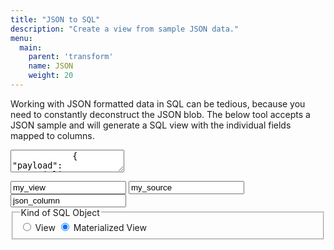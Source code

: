 ```yaml
---
title: "JSON to SQL"
description: "Create a view from sample JSON data."
menu:
  main:
    parent: 'transform'
    name: JSON
    weight: 20
---
```


Working with JSON formatted data in SQL can be tedious, because you need to constantly deconstruct
the JSON blob. The below tool accepts a JSON sample and will generate a SQL view with the
individual fields mapped to columns.


<div class="json_widget">
    <div class="json">
        <textarea title="JSON Sample" id="json_sample" placeholder="JSON Sample">
            { "payload": "materialize", "event": { "kind": 1, "success": true }, "ts": "2023-02-01T17:00:00.000Z" }
        </textarea>
        <div id="error_span" class="error">
            <p id="error_text"></p>
        </div>
    </div>
    <span class="input_container">
        <span class="input_container-text">
            <input title="View Name" id="view_name" placeholder="View Name" value="my_view">
            <input title="Relation Name" id="source_name" placeholder="Relation Name" value="my_source">
            <input title="JSON Column Name" id="column_name" placeholder="JSON Column Name" value="json_column">
        </span>
    <fieldset title="Kind of SQL Object" class="input_container-radio">
        <legend>Kind of SQL Object</legend>
        <span>
            <input type="radio" id="view" name="type_view" value="view"/>
            <label for="view">View</label>
        </span>
        <span>
            <input type="radio" id="materialized-view" name="type_view" value="materialized-view" checked/>
            <label for="materialized-view">Materialized View</label>
        </span>
    </fieldset>
    </span>
    <pre title="Generated SQL" class="sql_output chroma"><code id="output" class="sql_output-code language-sql" data-lang="sql"></code></pre>
</div>

<script>

/* Helper Methods

If this wasn't a simple script these would be in a `utils.js` or come from lodash.
*/

function escapeString(s) {
    return s.replace(`'`, `''`);
}

function escapeIdent(s) {
    return s.replace(`"`, `""`);
}

function clone(x) {
    return JSON.parse(JSON.stringify(x))
}

function debounce(callback, wait) {
    let timeout;
    return (...args) => {
        const context = this;
        clearTimeout(timeout);
        timeout = setTimeout(() => callback.apply(context, args), wait);
    }
}

/* JSON Parsing and SQL conversion */

const errorSpan = $("#error_span");
const errorText = $("#error_text");

const jsonInput = $("#json_sample");
const sqlOutput = $("#output");

/// Flattens a JSON objects into a list of fields, and their chain of parents.
function handleJson(source, sample, columnName) {
    if (!columnName) {
        columnName = "body"
    }

    let selectItems = [];
    const jsonObject = JSON.parse(sample);

    // Format the JSON for the user.
    const prettyJson = JSON.stringify(jsonObject, null, 2);
    jsonInput.val(prettyJson);

    expandObject(jsonObject, [columnName], selectItems);

    return selectItems;
}

/// Recursively iterates through the provided object, tracking the chain
/// of parent fields for later use in naming and desctructuring.
function expandObject(object, parents, columns) {
    for (const [name, value] of Object.entries(object)) {
        const subscript = escapeString(name);
        const columnName = escapeIdent(name);

        let cast = "";
        let wrapping_function = "";
        switch (typeof value) {
            case "boolean":
                cast = "::bool";
                break;
            case "number":
                cast = "::numeric";
                break;
            case "string":
                if (Date.parse(value)) {
                    wrapping_function = "try_parse_monotonic_iso8601_timestamp"
                }
                break;
            case "object":
                parents.push(name);
                expandObject(value, parents, columns)
                parents.pop()
                continue;
        }

        columns.push([name, wrapping_function, cast, clone(parents)]);
    }
}

/// Given a list of fields/select items, forms a SQL query.
function formSql(selectItems, viewName, sourceName, objectType) {
    const FIELD_SEPARATOR = "\n    ";

    if (!viewName) {
        viewName = "my_view";
    }
    if (!sourceName) {
        sourceName = "my_source";
    }

    let type = "VIEW";
    if (objectType === "materialized-view") {
        type = "MATERIALIZED VIEW";
    }

    let selects = selectItems.map(([name, wrapping_function, cast, parents]) => {
        // Note: The first "parent" is the JSON column.
        const formattedName = [...parents.slice(1), name].join("_").toLowerCase();

        const parentPath = [parents[0], ...parents.slice(1).map((p) => `'${p}'`)].join("->");
        const formattedPath = parentPath.concat(`->>'${name}'`);

        let item = formattedPath;
        if (cast || wrapping_function) {
            item = `(${item})`;
        }
        if (cast) {
            item = `${item}${cast}`;
        }
        if (wrapping_function) {
            item = `${wrapping_function}${item}`;
        }

        return `${item} AS ${formattedName}`;
    })
    .join(`,${FIELD_SEPARATOR}`);

    if (selectItems.length > 1) {
        selects = `${FIELD_SEPARATOR}${selects}`;
    }

    const sql = `CREATE ${type} ${viewName} AS SELECT ${selects}\nFROM ${sourceName};`

    return sql;
}

function errorClear() {
    errorSpan.attr('class', 'error error-hidden');
}

function errorSet(e) {
    errorText.text(e.message);
    errorSpan.attr('class', 'error error-visible');
}

function sqlSet(sql) {
    sqlOutput.text(sql.trim());
}

function sqlClear() {
    sqlOutput.text("");
}

function render() {
    errorClear();
    sqlClear();

    const viewName = $("#view_name").val();
    const sourceName = $("#source_name").val();
    const columnName = $("#column_name").val();
    const objectType = $("input[name='type_view']:checked").val();

    const jsonSample = jsonInput.val();

    try {
        const items = handleJson(sourceName, jsonSample, columnName);
        const sql = formSql(items, viewName, sourceName, objectType);
        sqlSet(sql);

        errorClear();
    } catch (e) {
        if (jsonSample) {
            console.log(e);
            errorSet(e);
        } else {
            errorClear();
        }
    }
}

render();

// Debounce at a quicker rate since these generally cannot generate errors.
$("#view_name").keyup(debounce(render, 200));
$("#source_name").keyup(debounce(render, 200));
$("#column_name").keyup(debounce(render, 200));
$("input[name='type_view']").change(render);

// Debounce relatively slowly on the JSON sample since it can generate parsing errors.
$("#json_sample").keyup(debounce(render, 600));

</script>
